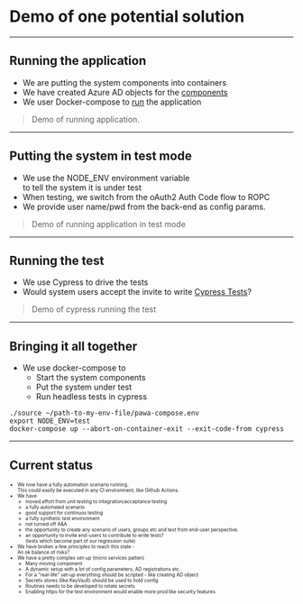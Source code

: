 # Demo of one potential solution

---

## Running the application

- We are putting the system components into containers
- We have created Azure AD objects for the [components](https://github.com/larskaare/pawa-system-testing/blob/main/scenario/doc/configuring-the-system.md)
- We user Docker-compose to [run](https://github.com/larskaare/pawa-system-testing/blob/main/scenario/doc/running-the-system.md) the application

> Demo of running application.

---

## Putting the system in test mode

- We use the NODE_ENV environment variable</br> to tell the system it is under test
- When testing, we switch from the oAuth2 Auth Code flow to ROPC
- We provide user name/pwd from the back-end as config params.
  
> Demo of running application in test mode

---

## Running the test

- We use Cypress to drive the tests
- Would system users accept the invite to write [Cypress Tests](https://github.com/larskaare/pawa-system-testing/blob/main/scenario/client-cypress/cypress/integration/client-o365dev.spec.js)?

> Demo of cypress running the test

---

## Bringing it all together

- We use docker-compose to
  - Start the system components
  - Put the system under test
  - Run headless tests in cypress

```shell
./source ~/path-to-my-env-file/pawa-compose.env
export NODE_ENV=test
docker-compose up --abort-on-container-exit --exit-code-from cypress
```

---

## Current status

<div style="font-size:0.6em">

- We now have a fully automation scenario running. </br>This could easily be executed in any CI environment, like Github Actions.
- We have
  - moved effort from unit testing to integration/acceptance testing
  - a fully automated scenario
  - good support for continuos testing
  - a fully synthetic test environment
  - not turned off A&A
  - the opportunity to create any scenario of users, groups etc and test from end-user perspective.
  - an opportunity to invite end-users to contribute to write tests?</br> (tests which become part of our regression suite)
- We have broken a few principles to reach this state - </br>An ok balance of risks?
- We have a pretty complex set-up (micro services patten)
  - Many moving component
  - A dynamic setup with a lot of config parameters, AD registrations etc.
  - For a "real-life" set-up everything should be scripted - like creating AD object
  - Secrets stores (like KeyVault) should be used to hold config
  - Routines needs to be developed to rotate secrets
  - Enabling https for the test environment would enable more prod like security features
</div>